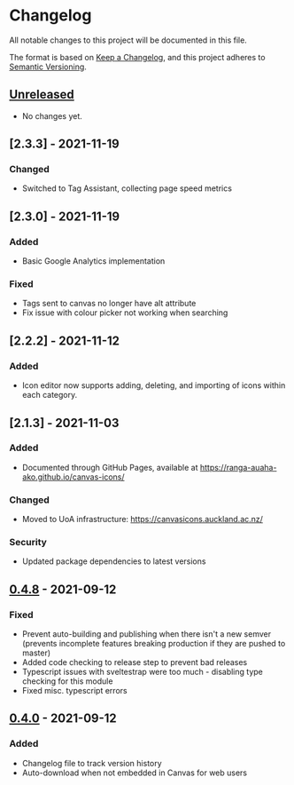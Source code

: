 # Changelog

All notable changes to this project will be documented in this file.

The format is based on [Keep a Changelog](https://keepachangelog.com/en/1.0.0/),
and this project adheres to [Semantic Versioning](https://semver.org/spec/v2.0.0.html).

## [Unreleased]

- No changes yet.

## [2.3.3] - 2021-11-19

### Changed

- Switched to Tag Assistant, collecting page speed metrics

## [2.3.0] - 2021-11-19

### Added

- Basic Google Analytics implementation

### Fixed

- Tags sent to canvas no longer have alt attribute
- Fix issue with colour picker not working when searching

## [2.2.2] - 2021-11-12

### Added

- Icon editor now supports adding, deleting, and importing of icons within each category.

## [2.1.3] - 2021-11-03

### Added

- Documented through GitHub Pages, available at https://ranga-auaha-ako.github.io/canvas-icons/

### Changed

- Moved to UoA infrastructure: https://canvasicons.auckland.ac.nz/

### Security

- Updated package dependencies to latest versions

## [0.4.8] - 2021-09-12

### Fixed

- Prevent auto-building and publishing when there isn't a new semver (prevents incomplete features breaking production if they are pushed to master)
- Added code checking to release step to prevent bad releases
- Typescript issues with sveltestrap were too much - disabling type checking for this module
- Fixed misc. typescript errors

## [0.4.0] - 2021-09-12

### Added

- Changelog file to track version history
- Auto-download when not embedded in Canvas for web users
<!--

### Fixed

- -->

[unreleased]: https://github.com/Ranga-Auaha-Ako/canvas-icons/compare/v0.4.3...HEAD
[0.4.8]: https://github.com/Ranga-Auaha-Ako/canvas-icons/compare/v0.4.0...v0.4.8
[0.4.0]: https://github.com/Ranga-Auaha-Ako/canvas-icons/compare/v0.0.1...v0.4.0
